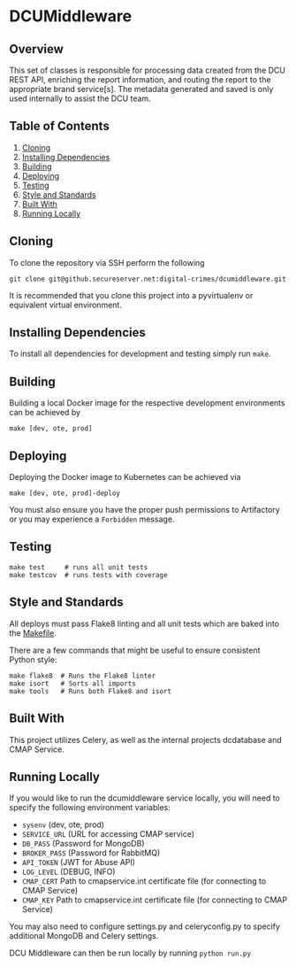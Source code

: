 # DCUMiddleware

## Overview
This set of classes is responsible for processing data created from the DCU REST API, enriching the report information, and routing the report to the appropriate brand service[s].
The metadata generated and saved is only used internally to assist the DCU team.

## Table of Contents
  1. [Cloning](#cloning)
  2. [Installing Dependencies](#installing-dependencies)
  3. [Building](#building)
  4. [Deploying](#deploying)
  5. [Testing](#testing)
  6. [Style and Standards](#style-and-standards)
  7. [Built With](#built-with)
  8. [Running Locally](#running-locally)
  
## Cloning
To clone the repository via SSH perform the following
```
git clone git@github.secureserver.net:digital-crimes/dcumiddleware.git
```

It is recommended that you clone this project into a pyvirtualenv or equivalent virtual environment.

## Installing Dependencies
To install all dependencies for development and testing simply run `make`.

## Building
Building a local Docker image for the respective development environments can be achieved by
```
make [dev, ote, prod]
```

## Deploying
Deploying the Docker image to Kubernetes can be achieved via
```
make [dev, ote, prod]-deploy
```
You must also ensure you have the proper push permissions to Artifactory or you may experience a `Forbidden` message.

## Testing
```
make test     # runs all unit tests
make testcov  # runs tests with coverage
```

## Style and Standards
All deploys must pass Flake8 linting and all unit tests which are baked into the [Makefile](Makfile).

There are a few commands that might be useful to ensure consistent Python style:

```
make flake8  # Runs the Flake8 linter
make isort   # Sorts all imports
make tools   # Runs both Flake8 and isort
```

## Built With
This project utilizes Celery, as well as the internal projects dcdatabase and CMAP Service.

## Running Locally
If you would like to run the dcumiddleware service locally, you will need to specify the following environment variables:
* `sysenv` (dev, ote, prod)
* `SERVICE_URL` (URL for accessing CMAP service)
* `DB_PASS` (Password for MongoDB)
* `BROKER_PASS` (Password for RabbitMQ)
* `API_TOKEN` (JWT for Abuse API)
* `LOG_LEVEL` (DEBUG, INFO)
* `CMAP_CERT` Path to cmapservice.int certificate file (for connecting to CMAP Service)
* `CMAP_KEY` Path to cmapservice.int certificate file (for connecting to CMAP Service)

You may also need to configure settings.py and celeryconfig.py to specify additional MongoDB and Celery settings.

DCU Middleware can then be run locally by running `python run.py`
